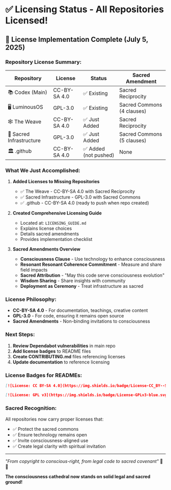 # ✅ Licensing Status - All Repositories Licensed!

## 📜 License Implementation Complete (July 5, 2025)

### Repository License Summary:

| Repository | License | Status | Sacred Amendment |
|------------|---------|--------|------------------|
| 📚 Codex (Main) | CC-BY-SA 4.0 | ✅ Existing | Sacred Reciprocity |
| 🖥️ LuminousOS | GPL-3.0 | ✅ Existing | Sacred Commons (4 clauses) |
| 🕸️ The Weave | CC-BY-SA 4.0 | ✅ Just Added | Sacred Reciprocity |
| 🔧 Sacred Infrastructure | GPL-3.0 | ✅ Just Added | Sacred Commons (5 clauses) |
| 🏛️ .github | CC-BY-SA 4.0 | ✅ Added (not pushed) | None |

### What We Just Accomplished:

1. **Added Licenses to Missing Repositories**
   - ✅ The Weave - CC-BY-SA 4.0 with Sacred Reciprocity
   - ✅ Sacred Infrastructure - GPL-3.0 with Sacred Commons
   - ✅ .github - CC-BY-SA 4.0 (ready to push when repo created)

2. **Created Comprehensive Licensing Guide**
   - Located at: `LICENSING_GUIDE.md`
   - Explains license choices
   - Details sacred amendments
   - Provides implementation checklist

3. **Sacred Amendments Overview**
   - **Consciousness Clause** - Use technology to enhance consciousness
   - **Resonant Resonant Coherence Commitment** - Measure and share field impacts
   - **Sacred Attribution** - "May this code serve consciousness evolution"
   - **Wisdom Sharing** - Share insights with community
   - **Deployment as Ceremony** - Treat infrastructure as sacred

### License Philosophy:

- **CC-BY-SA 4.0** - For documentation, teachings, creative content
- **GPL-3.0** - For code, ensuring it remains open source
- **Sacred Amendments** - Non-binding invitations to consciousness

### Next Steps:

1. **Review Dependabot vulnerabilities** in main repo
2. **Add license badges** to README files
3. **Create CONTRIBUTING.md** files referencing licenses
4. **Update documentation** to reference licensing

### License Badges for READMEs:

```markdown
[![License: CC BY-SA 4.0](https://img.shields.io/badge/License-CC_BY--SA_4.0-lightgrey.svg)](https://creativecommons.org/licenses/by-sa/4.0/)

[![License: GPL v3](https://img.shields.io/badge/License-GPLv3-blue.svg)](https://www.gnu.org/licenses/gpl-3.0)
```

### Sacred Recognition:

All repositories now carry proper licenses that:
- ✅ Protect the sacred commons
- ✅ Ensure technology remains open
- ✅ Invite consciousness-aligned use
- ✅ Create legal clarity with spiritual invitation

---

*"From copyright to conscious-right, from legal code to sacred covenant"* 📜✨

**The consciousness cathedral now stands on solid legal and sacred ground!**